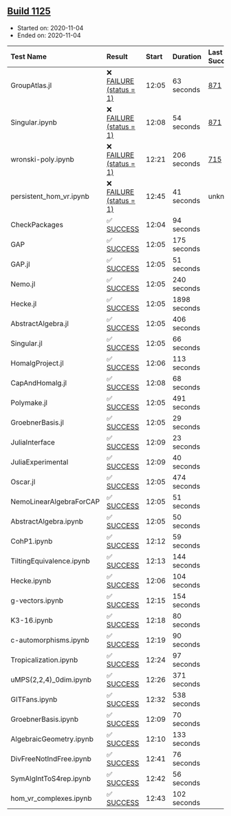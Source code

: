 ## [Build 1125](https://oscarci.mathematik.uni-kl.de/job/oscar-stable/1125/)

* Started on: 2020-11-04
* Ended on: 2020-11-04

| Test Name    | Result | Start | Duration | Last Success | First Failure |
|:-------------|:-------|:------|:---------|:-------------|:--------------|
| GroupAtlas.jl | ❌ [FAILURE (status = 1)](https://oscarci.mathematik.uni-kl.de/job/oscar-stable/1125/artifact/logs/build-1125/GroupAtlas.jl.log) | 12:05 | 63 seconds | [871](https://oscarci.mathematik.uni-kl.de/job/oscar-stable/871/) | [872](https://oscarci.mathematik.uni-kl.de/job/oscar-stable/872/) |
| Singular.ipynb | ❌ [FAILURE (status = 1)](https://oscarci.mathematik.uni-kl.de/job/oscar-stable/1125/artifact/logs/build-1125/Singular.ipynb.log) | 12:08 | 54 seconds | [871](https://oscarci.mathematik.uni-kl.de/job/oscar-stable/871/) | [872](https://oscarci.mathematik.uni-kl.de/job/oscar-stable/872/) |
| wronski-poly.ipynb | ❌ [FAILURE (status = 1)](https://oscarci.mathematik.uni-kl.de/job/oscar-stable/1125/artifact/logs/build-1125/wronski-poly.ipynb.log) | 12:21 | 206 seconds | [715](https://oscarci.mathematik.uni-kl.de/job/oscar-stable/715/) | [716](https://oscarci.mathematik.uni-kl.de/job/oscar-stable/716/) |
| persistent_hom_vr.ipynb | ❌ [FAILURE (status = 1)](https://oscarci.mathematik.uni-kl.de/job/oscar-stable/1125/artifact/logs/build-1125/persistent_hom_vr.ipynb.log) | 12:45 | 41 seconds | unknown | unknown |
| CheckPackages | ✅ [SUCCESS](https://oscarci.mathematik.uni-kl.de/job/oscar-stable/1125/artifact/logs/build-1125/CheckPackages.log) | 12:04 | 94 seconds |  |  |
| GAP | ✅ [SUCCESS](https://oscarci.mathematik.uni-kl.de/job/oscar-stable/1125/artifact/logs/build-1125/GAP.log) | 12:05 | 175 seconds |  |  |
| GAP.jl | ✅ [SUCCESS](https://oscarci.mathematik.uni-kl.de/job/oscar-stable/1125/artifact/logs/build-1125/GAP.jl.log) | 12:05 | 51 seconds |  |  |
| Nemo.jl | ✅ [SUCCESS](https://oscarci.mathematik.uni-kl.de/job/oscar-stable/1125/artifact/logs/build-1125/Nemo.jl.log) | 12:05 | 240 seconds |  |  |
| Hecke.jl | ✅ [SUCCESS](https://oscarci.mathematik.uni-kl.de/job/oscar-stable/1125/artifact/logs/build-1125/Hecke.jl.log) | 12:05 | 1898 seconds |  |  |
| AbstractAlgebra.jl | ✅ [SUCCESS](https://oscarci.mathematik.uni-kl.de/job/oscar-stable/1125/artifact/logs/build-1125/AbstractAlgebra.jl.log) | 12:05 | 406 seconds |  |  |
| Singular.jl | ✅ [SUCCESS](https://oscarci.mathematik.uni-kl.de/job/oscar-stable/1125/artifact/logs/build-1125/Singular.jl.log) | 12:05 | 66 seconds |  |  |
| HomalgProject.jl | ✅ [SUCCESS](https://oscarci.mathematik.uni-kl.de/job/oscar-stable/1125/artifact/logs/build-1125/HomalgProject.jl.log) | 12:06 | 113 seconds |  |  |
| CapAndHomalg.jl | ✅ [SUCCESS](https://oscarci.mathematik.uni-kl.de/job/oscar-stable/1125/artifact/logs/build-1125/CapAndHomalg.jl.log) | 12:08 | 68 seconds |  |  |
| Polymake.jl | ✅ [SUCCESS](https://oscarci.mathematik.uni-kl.de/job/oscar-stable/1125/artifact/logs/build-1125/Polymake.jl.log) | 12:05 | 491 seconds |  |  |
| GroebnerBasis.jl | ✅ [SUCCESS](https://oscarci.mathematik.uni-kl.de/job/oscar-stable/1125/artifact/logs/build-1125/GroebnerBasis.jl.log) | 12:05 | 29 seconds |  |  |
| JuliaInterface | ✅ [SUCCESS](https://oscarci.mathematik.uni-kl.de/job/oscar-stable/1125/artifact/logs/build-1125/JuliaInterface.log) | 12:09 | 23 seconds |  |  |
| JuliaExperimental | ✅ [SUCCESS](https://oscarci.mathematik.uni-kl.de/job/oscar-stable/1125/artifact/logs/build-1125/JuliaExperimental.log) | 12:09 | 40 seconds |  |  |
| Oscar.jl | ✅ [SUCCESS](https://oscarci.mathematik.uni-kl.de/job/oscar-stable/1125/artifact/logs/build-1125/Oscar.jl.log) | 12:05 | 474 seconds |  |  |
| NemoLinearAlgebraForCAP | ✅ [SUCCESS](https://oscarci.mathematik.uni-kl.de/job/oscar-stable/1125/artifact/logs/build-1125/NemoLinearAlgebraForCAP.log) | 12:05 | 51 seconds |  |  |
| AbstractAlgebra.ipynb | ✅ [SUCCESS](https://oscarci.mathematik.uni-kl.de/job/oscar-stable/1125/artifact/logs/build-1125/AbstractAlgebra.ipynb.log) | 12:05 | 50 seconds |  |  |
| CohP1.ipynb | ✅ [SUCCESS](https://oscarci.mathematik.uni-kl.de/job/oscar-stable/1125/artifact/logs/build-1125/CohP1.ipynb.log) | 12:12 | 59 seconds |  |  |
| TiltingEquivalence.ipynb | ✅ [SUCCESS](https://oscarci.mathematik.uni-kl.de/job/oscar-stable/1125/artifact/logs/build-1125/TiltingEquivalence.ipynb.log) | 12:13 | 144 seconds |  |  |
| Hecke.ipynb | ✅ [SUCCESS](https://oscarci.mathematik.uni-kl.de/job/oscar-stable/1125/artifact/logs/build-1125/Hecke.ipynb.log) | 12:06 | 104 seconds |  |  |
| g-vectors.ipynb | ✅ [SUCCESS](https://oscarci.mathematik.uni-kl.de/job/oscar-stable/1125/artifact/logs/build-1125/g-vectors.ipynb.log) | 12:15 | 154 seconds |  |  |
| K3-16.ipynb | ✅ [SUCCESS](https://oscarci.mathematik.uni-kl.de/job/oscar-stable/1125/artifact/logs/build-1125/K3-16.ipynb.log) | 12:18 | 80 seconds |  |  |
| c-automorphisms.ipynb | ✅ [SUCCESS](https://oscarci.mathematik.uni-kl.de/job/oscar-stable/1125/artifact/logs/build-1125/c-automorphisms.ipynb.log) | 12:19 | 90 seconds |  |  |
| Tropicalization.ipynb | ✅ [SUCCESS](https://oscarci.mathematik.uni-kl.de/job/oscar-stable/1125/artifact/logs/build-1125/Tropicalization.ipynb.log) | 12:24 | 97 seconds |  |  |
| uMPS(2,2,4)_0dim.ipynb | ✅ [SUCCESS](https://oscarci.mathematik.uni-kl.de/job/oscar-stable/1125/artifact/logs/build-1125/uMPS-2-2-4-_0dim.ipynb.log) | 12:26 | 371 seconds |  |  |
| GITFans.ipynb | ✅ [SUCCESS](https://oscarci.mathematik.uni-kl.de/job/oscar-stable/1125/artifact/logs/build-1125/GITFans.ipynb.log) | 12:32 | 538 seconds |  |  |
| GroebnerBasis.ipynb | ✅ [SUCCESS](https://oscarci.mathematik.uni-kl.de/job/oscar-stable/1125/artifact/logs/build-1125/GroebnerBasis.ipynb.log) | 12:09 | 70 seconds |  |  |
| AlgebraicGeometry.ipynb | ✅ [SUCCESS](https://oscarci.mathematik.uni-kl.de/job/oscar-stable/1125/artifact/logs/build-1125/AlgebraicGeometry.ipynb.log) | 12:10 | 133 seconds |  |  |
| DivFreeNotIndFree.ipynb | ✅ [SUCCESS](https://oscarci.mathematik.uni-kl.de/job/oscar-stable/1125/artifact/logs/build-1125/DivFreeNotIndFree.ipynb.log) | 12:41 | 76 seconds |  |  |
| SymAlgIntToS4rep.ipynb | ✅ [SUCCESS](https://oscarci.mathematik.uni-kl.de/job/oscar-stable/1125/artifact/logs/build-1125/SymAlgIntToS4rep.ipynb.log) | 12:42 | 56 seconds |  |  |
| hom_vr_complexes.ipynb | ✅ [SUCCESS](https://oscarci.mathematik.uni-kl.de/job/oscar-stable/1125/artifact/logs/build-1125/hom_vr_complexes.ipynb.log) | 12:43 | 102 seconds |  |  |
